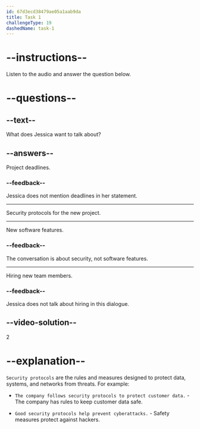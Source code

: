 ```yaml
---
id: 67d3ecd38479ae05a1aab9da
title: Task 1
challengeType: 19
dashedName: task-1
---
```


<!-- (Audio) Jessica: Hi Mark, we need to talk about security protocols for the new project. -->

# --instructions--

Listen to the audio and answer the question below.

# --questions--

## --text--

What does Jessica want to talk about?

## --answers--

Project deadlines.

### --feedback--

Jessica does not mention deadlines in her statement.

---

Security protocols for the new project.

---

New software features.

### --feedback--

The conversation is about security, not software features.

---

Hiring new team members.

### --feedback--

Jessica does not talk about hiring in this dialogue.

## --video-solution--

2

# --explanation--

`Security protocols` are the rules and measures designed to protect data, systems, and networks from threats. For example:

- `The company follows security protocols to protect customer data.` - The company has rules to keep customer data safe.

- `Good security protocols help prevent cyberattacks.` - Safety measures protect against hackers.
